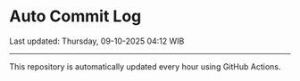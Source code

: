 # Auto Commit Log

Last updated: Thursday, 09-10-2025 04:12 WIB

---

This repository is automatically updated every hour using GitHub Actions.
